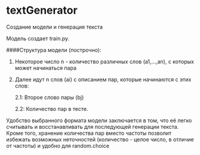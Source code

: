 # textGenerator
Создание модели и генерация текста

Модель создает train.py.

####Структура модели (построчно):
1) Некоторое число n - количество различных слов (а1,...,аn), с которых может начинаться пара
2) Далее идут n слов (ai) с описанием пар, которые начинаются с этих слов:

    2.1: Второе слово пары (bj)
    
    2.2: Количество пар <ai-bj> в тесте.
    
Удобство выбранного формата модели заключается в том, что её легко считывать и восстанавливать для последующей генерации текста. 
Кроме того, хранение количества пар вместо частоты позволит избежать возможных неточностей (количество - целое число, в отличие от частоты) и удобно для random.choice

